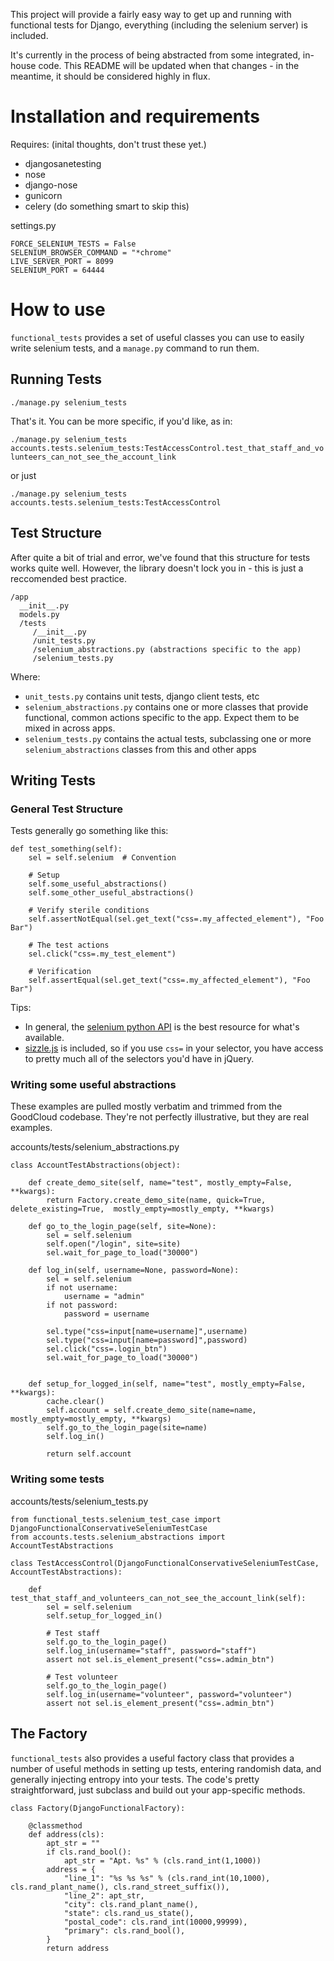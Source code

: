 This project will provide a fairly easy way to get up and running with functional tests for Django, everything (including the selenium server) is included.

It's currently in the process of being abstracted from some integrated, in-house code.  This README will be updated when that changes - in the meantime, it should be considered highly in flux.


Installation and requirements
=============================


Requires: (inital thoughts, don't trust these yet.)

* djangosanetesting
* nose
* django-nose
* gunicorn
* celery (do something smart to skip this)


settings.py

```
FORCE_SELENIUM_TESTS = False
SELENIUM_BROWSER_COMMAND = "*chrome"
LIVE_SERVER_PORT = 8099
SELENIUM_PORT = 64444
```

How to use
==========

`functional_tests` provides a set of useful classes you can use to easily write selenium tests, and a `manage.py` command to run them.

## Running Tests

`./manage.py selenium_tests`

That's it.  You can be more specific, if you'd like, as in:

`./manage.py selenium_tests accounts.tests.selenium_tests:TestAccessControl.test_that_staff_and_volunteers_can_not_see_the_account_link`

or just

`./manage.py selenium_tests accounts.tests.selenium_tests:TestAccessControl`


## Test Structure

After quite a bit of trial and error, we've found that this structure for tests works quite well.  However, the library doesn't lock you in - this is just a reccomended best practice.

```
/app
  __init__.py
  models.py
  /tests
     /__init__.py
     /unit_tests.py
     /selenium_abstractions.py (abstractions specific to the app)
     /selenium_tests.py
```

Where:

* `unit_tests.py` contains unit tests, django client tests, etc
* `selenium_abstractions.py` contains one or more classes that provide functional, common actions specific to the app. Expect them to be mixed in across apps.
* `selenium_tests.py` contains the actual tests, subclassing one or more `selenium_abstractions` classes from this and other apps



## Writing Tests

### General Test Structure 

Tests generally go something like this:

```
def test_something(self):
	sel = self.selenium  # Convention

	# Setup
	self.some_useful_abstractions()
	self.some_other_useful_abstractions()

	# Verify sterile conditions
	self.assertNotEqual(sel.get_text("css=.my_affected_element"), "Foo Bar")

	# The test actions
	sel.click("css=.my_test_element")

	# Verification
	self.assertEqual(sel.get_text("css=.my_affected_element"), "Foo Bar")
```

Tips:

* In general, the [selenium python API](http://release.seleniumhq.org/selenium-remote-control/0.9.0/doc/python/) is the best resource for what's available. 
* [sizzle.js](http://sizzlejs.com/) is included, so if you use `css=` in your selector, you have access to pretty much all of the selectors you'd have in jQuery.



### Writing some useful abstractions

These examples are pulled mostly verbatim and trimmed from the GoodCloud codebase.  They're not perfectly illustrative, but they are real examples.

accounts/tests/selenium_abstractions.py

```
class AccountTestAbstractions(object):
   
    def create_demo_site(self, name="test", mostly_empty=False, **kwargs):
        return Factory.create_demo_site(name, quick=True, delete_existing=True,  mostly_empty=mostly_empty, **kwargs)

    def go_to_the_login_page(self, site=None):
        sel = self.selenium
        self.open("/login", site=site)
        sel.wait_for_page_to_load("30000")

    def log_in(self, username=None, password=None):
        sel = self.selenium
        if not username:
			username = "admin"
        if not password:
            password = username
        
        sel.type("css=input[name=username]",username)
        sel.type("css=input[name=password]",password)
        sel.click("css=.login_btn")
        sel.wait_for_page_to_load("30000")

    
    def setup_for_logged_in(self, name="test", mostly_empty=False, **kwargs):
        cache.clear()
        self.account = self.create_demo_site(name=name, mostly_empty=mostly_empty, **kwargs)
        self.go_to_the_login_page(site=name)
        self.log_in()

        return self.account
```


### Writing some tests

accounts/tests/selenium_tests.py

```
from functional_tests.selenium_test_case import DjangoFunctionalConservativeSeleniumTestCase
from accounts.tests.selenium_abstractions import AccountTestAbstractions

class TestAccessControl(DjangoFunctionalConservativeSeleniumTestCase, AccountTestAbstractions):

    def test_that_staff_and_volunteers_can_not_see_the_account_link(self):
        sel = self.selenium
        self.setup_for_logged_in()

        # Test staff
        self.go_to_the_login_page()
        self.log_in(username="staff", password="staff")
        assert not sel.is_element_present("css=.admin_btn")
        
        # Test volunteer
        self.go_to_the_login_page()
        self.log_in(username="volunteer", password="volunteer")
        assert not sel.is_element_present("css=.admin_btn")
```


## The Factory 

`functional_tests` also provides a useful factory class that provides a number of useful methods in setting up tests, entering randomish data, and generally injecting entropy into your tests.  The code's pretty straightforward, just subclass and build out your app-specific methods.

```
class Factory(DjangoFunctionalFactory):

    @classmethod
    def address(cls):
        apt_str = ""
        if cls.rand_bool():
            apt_str = "Apt. %s" % (cls.rand_int(1,1000))
        address = {
            "line_1": "%s %s %s" % (cls.rand_int(10,1000), cls.rand_plant_name(), cls.rand_street_suffix()),
            "line_2": apt_str,
            "city": cls.rand_plant_name(),
            "state": cls.rand_us_state(),
            "postal_code": cls.rand_int(10000,99999),
            "primary": cls.rand_bool(),
        }
        return address

```